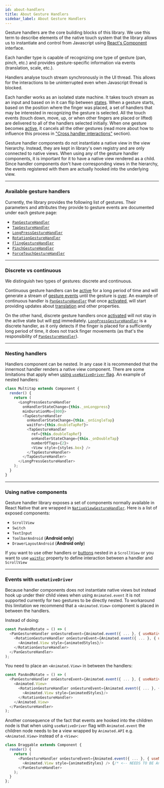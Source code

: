 ```yaml
---
id: about-handlers
title: About Gesture Handlers
sidebar_label: About Gesture Handlers
---
```


Gesture handlers are the core building blocks of this library.
We use this term to describe elements of the native touch system that the library allows us to instantiate and control from Javascript using [React's Component](https://reactjs.org/docs/react-component.html) interface.

Each handler type is capable of recognizing one type of gesture (pan, pinch, etc.) and provides gesture-specific information via events (translation, scale, etc.).

Handlers analyse touch stream synchronously in the UI thread. This allows for the interactions to be uninterrupted even when Javascript thread is blocked.

Each handler works as an isolated state machine. It takes touch stream as an input and based on in it can flip between [states](state.md).
When a gesture starts, based on the position where the finger was placed, a set of handlers that may be interested in recognizing the gesture is selected.
All the touch events (touch down, move, up, or when other fingers are placed or lifted) are delivered to all of the handlers selected initially.
When one gesture becomes [active](state.md#active), it cancels all the other gestures (read more about how to influence this process in ["Cross handler interactions"](interactions.md) section).

Gesture handler components do not instantiate a native view in the view hierarchy. Instead, they are kept in library's own registry and are only connected to native views. When using any of the gesture handler components, it is important for it to have a native view rendered as a child.
Since handler components don't have corresponding views in the hierarchy, the events registered with them are actually hooked into the underlying view.

---
### Available gesture handlers

Currently, the library provides the following list of gestures. Their parameters and attributes they provide to gesture events are documented under each gesture page:
 - [`PanGestureHandler`](handler-pan.md)
 - [`TapGestureHandler`](handler-tap.md)
 - [`LongPressGestureHandler`](handler-longpress.md)
 - [`RotationGestureHandler`](handler-rotation.md)
 - [`FlingGestureHandler`](handler-fling.md)
 - [`PinchGestureHandler`](handler-pinch.md)
 - [`ForceTouchGestureHandler`](handler-force.md)

---
### Discrete vs continuous

We distinguish two types of gestures: discrete and continuous.

Continuous gesture handlers can be [active](state.md#active) for a long period of time and will generate a stream of [gesture events](handler-common.md#ongestureevent) until the gesture is [over](state.md#ended).
An example of continuous handler is [`PanGestureHandler`](handler-pan.md) that once [activated](state.md#active), will start providing updates about [translation](handler-pan.md#translationx) and other properties.

On the other hand, discrete gesture handlers once [activated](state.md#active) will not stay in the active state but will [end](state.md#ended) immediately.
[`LongPressGestureHandler`](handler-longpress.md) is a discrete handler, as it only detects if the finger is placed for a sufficiently long period of time, it does not track finger movements (as that's the responsibility of [`PanGestureHandler`](handler-pan.md)).


---
### Nesting handlers

Handlers component can be nested. In any case it is recommended that the innermost handler renders a native view component. There are some limitations that apply when [using `useNativeDriver` flag](#events-with-usenativedriver). An example of nested handlers:

```js
class Multitap extends Component {
  render() {
    return (
      <LongPressGestureHandler
        onHandlerStateChange={this._onLongpress}
        minDurationMs={800}>
        <TapGestureHandler
          onHandlerStateChange={this._onSingleTap}
          waitFor={this.doubleTapRef}>
          <TapGestureHandler
            ref={this.doubleTapRef}
            onHandlerStateChange={this._onDoubleTap}
            numberOfTaps={2}>
            <View style={styles.box} />
          </TapGestureHandler>
        </TapGestureHandler>
      </LongPressGestureHandler>
    );
  }
}
```

---
### Using native components

Gesture handler library exposes a set of components normally available in React Native that are wrapped in [`NativeViewGestureHandler`](handler-native.md).
Here is a list of exposed components:
 - `ScrollView`
 - `Switch`
 - `TextInput`
 - `ToolbarAndroid` (**Android only**)
 - `DrawerLayoutAndroid` (**Android only**)
 
If you want to use other handlers or [buttons](component-buttons.md) nested in a `ScrollView` or you want to use [`waitFor`](handler-common.md#waitfor) property to define interaction between a handler and `ScrollView`

---
### Events with `useNativeDriver`

Because handler components does not instantiate native views but instead hook up under their child views when using `Animated.event` it is not supported currently for two gestures to be directly nested.
To workaround this limitation we recommend that a `<Animated.View>` component is placed in between the handlers.

Instead of doing:
```js
const PanAndRotate = () => (
  <PanGestureHandler onGestureEvent={Animated.event({ ... }, { useNativeDriver: true })}>
    <RotationGestureHandler onGestureEvent={Animated.event({ ... }, { useNativeDriver: true })}>
      <Animated.View style={animatedStyles}/>
    </RotationGestureHandler>
  </PanGestureHandler>
);
```

You need to place an `<Animated.View>` in between the handlers:
```js
const PanAndRotate = () => (
  <PanGestureHandler onGestureEvent={Animated.event({ ... }, { useNativeDriver: true })}>
    <Animated.View>
      <RotationGestureHandler onGestureEvent={Animated.event({ ... }, { useNativeDriver: true })}>
        <Animated.View style={animatedStyles}/>
      </RotationGestureHandler>
    </Animated.View>
  </PanGestureHandler>
);
```

Another consequence of the fact that events are hooked into the children node is that when using `useNativeDriver` flag with `Animated.event` the children node needs to be a view wrapped by `Animated.API` e.g. `<Animated.View>` instead of a `<View>`:

```js
class Draggable extends Component {
  render() {
    return (
      <PanGestureHandler onGestureEvent={Animated.event({ ... }, { useNativeDriver: true })}>
        <Animated.View style={animatedStyles} /> {/* <-- NEEDS TO BE Animated.View */}
      </PanGestureHandler>
    );
  }
};
```

